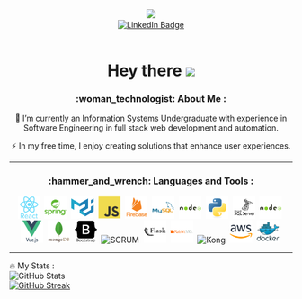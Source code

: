 <div id="header" style="text-align: center;">
  <img src="https://media.giphy.com/media/M9gbBd9nbDrOTu1Mqx/giphy.gif" width="100"/>
</div>

<div id="badges" style="text-align: center;">
  <a href="https://www.linkedin.com/in/peter-wengjiayang/">
    <img src="https://img.shields.io/badge/LinkedIn-blue?style=for-the-badge&logo=linkedin&logoColor=white" alt="LinkedIn Badge"/>
  </a>
</div>
<div style="text-align: center;">
  <img src="https://komarev.com/ghpvc/?username=peterwengg&style=flat-square&color=blue" alt=""/>
</div>

<div style="text-align: center;">
  <h1>
    Hey there
    <img src="https://media.giphy.com/media/hvRJCLFzcasrR4ia7z/giphy.gif" width="30px"/>
  </h1>
</div>

<div style="text-align: center;">
  <h3>:woman_technologist: About Me :</h3>
  <p>🔭 I’m currently an Information Systems Undergraduate with experience in Software Engineering in full stack web development and automation.</p>
  <p>⚡ In my free time, I enjoy creating solutions that enhance user experiences.</p>
</div>

<hr>

<div style="text-align: center;">
  <h3>:hammer_and_wrench: Languages and Tools :</h3>
  <div>
    <img src="https://github.com/devicons/devicon/blob/master/icons/react/react-original-wordmark.svg" title="React" alt="React" width="40" height="40"/>&nbsp;
    <img src="https://github.com/devicons/devicon/blob/master/icons/spring/spring-original-wordmark.svg" title="Spring" alt="Spring" width="40" height="40"/>&nbsp;
    <img src="https://github.com/devicons/devicon/blob/master/icons/materialui/materialui-original.svg" title="Material UI" alt="Material UI" width="40" height="40"/>&nbsp;
    <img src="https://github.com/devicons/devicon/blob/master/icons/javascript/javascript-original.svg" title="JavaScript" alt="JavaScript" width="40" height="40"/>&nbsp;
    <img src="https://github.com/devicons/devicon/blob/master/icons/firebase/firebase-plain-wordmark.svg" title="Firebase" alt="Firebase" width="40" height="40"/>&nbsp;
    <img src="https://github.com/devicons/devicon/blob/master/icons/mysql/mysql-original-wordmark.svg" title="MySQL"  alt="MySQL" width="40" height="40"/>&nbsp;
    <img src="https://github.com/devicons/devicon/blob/master/icons/nodejs/nodejs-original-wordmark.svg" title="NodeJS" alt="NodeJS" width="40" height="40"/>&nbsp;
    <img src="https://github.com/devicons/devicon/blob/master/icons/python/python-original.svg" title="Python" alt="Python" width="40" height="40"/>&nbsp; 
    <img src="https://github.com/devicons/devicon/blob/master/icons/microsoftsqlserver/microsoftsqlserver-plain-wordmark.svg" title="MSSQL" alt="MSSQL" width="40" height="40"/>&nbsp;
    <img src="https://github.com/devicons/devicon/blob/master/icons/nodejs/nodejs-original-wordmark.svg" title="Node" alt="Node" width="40" height="40"/>&nbsp; 
    <img src="https://github.com/devicons/devicon/blob/master/icons/vuejs/vuejs-original-wordmark.svg" title="Vue" alt="Vue" width="40" height="40"/>&nbsp; 
    <img src="https://github.com/devicons/devicon/blob/master/icons/mongodb/mongodb-original-wordmark.svg" title="NoSQL" alt="NoSQL" width="40" height="40"/>&nbsp; 
    <img src="https://github.com/devicons/devicon/blob/master/icons/bootstrap/bootstrap-plain-wordmark.svg" title="Bootstrap" alt="Bootstrap" width="40" height="40"/>&nbsp; 
    <img src="https://github.com/devicons/devicon/blob/master/icons/scrum/scrum-original-wordmark.svg" title="SCRUM" alt="SCRUM" width="40" height="40"/>&nbsp; 
    <img src="https://github.com/devicons/devicon/blob/master/icons/flask/flask-original-wordmark.svg" title="Flask" alt="Flask" width="40" height="40"/>&nbsp; 
    <img src="https://github.com/devicons/devicon/blob/master/icons/rabbitmq/rabbitmq-original-wordmark.svg" title="RabbitMQ" alt="RabbitMQ" width="40" height="40"/>&nbsp; 
    <img src="https://github.com/devicons/devicon/blob/master/icons/kong/kong-original-wordmark.svg" title="Kong" alt="Kong" width="40" height="40"/>&nbsp; 
    <img src="https://github.com/devicons/devicon/blob/master/icons/amazonwebservices/amazonwebservices-original-wordmark.svg" title="AWS Cloud Computing" alt="AWS Cloud Computing" width="40" height="40"/>&nbsp; 
    <img src="https://github.com/devicons/devicon/blob/master/icons/docker/docker-original-wordmark.svg" title="Distributed Systems" alt="Distributed Systems" width="40" height="40"/>&nbsp; 
  </div>
</div>

<hr>

:fire: My Stats : \
![GitHub Stats](https://github-readme-stats.vercel.app/api?username=peterwengg&theme=dark&show_icons=true)\
[![GitHub Streak](http://github-readme-streak-stats.herokuapp.com?user=peterwengg&theme=dark)](https://git.io/streak-stats)




